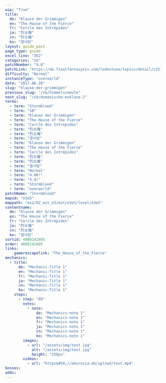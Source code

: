 ```yaml
---
wip: "True"
title:
  de: "Klause der Grimmigen"
  en: "The House of the Fierce"
  fr: "Cercle des Intrépides"
  ja: "烈士庵"
  cn: "烈士庵"
  ko: "열사암"
layout: guide_post
page_type: guide
excel_line: "362"
categories: "sb"
patchNumber: "4.0"
patchLink: "https://de.finalfantasyxiv.com/lodestone/topics/detail/c2519c232d02fc2394c3830faa364611cd4e610c"
difficulty: "Normal"
instanceType: "overworld"
date: "2017.06.20"
slug: "klause-der-grimmigen"
previous_slug: "/sb/himmelssaeule"
next_slug: "/sb/domanische-enklave-2"
terms:
  - term: "Stormblood"
  - term: "SB"
  - term: "Klause der Grimmigen"
  - term: "The House of the Fierce"
  - term: "Cercle des Intrépides"
  - term: "烈士庵"
  - term: "烈士庵"
  - term: "열사암"
  - term: "Klause der Grimmigen"
  - term: "The House of the Fierce"
  - term: "Cercle des Intrépides"
  - term: "烈士庵"
  - term: "烈士庵"
  - term: "열사암"
  - term: "Normal"
  - term: "4.00!"
  - term: "4.0!"
  - term: "Stormblood"
  - term: "overworld"
patchName: "Stormblood"
mapid: "e3e5"
mappath: "ex2/02_est_e3/evt/e3e5/level/e3e5"
contentname:
  de: "Klause der Grimmigen"
  en: "The House of the Fierce"
  fr: "Cercle des Intrépides"
  ja: "烈士庵"
  cn: "烈士庵"
  ko: "열사암"
sortid: 4000142805
order: 4000142805
links:
    gamerescapelink: "The_House_of_the_Fierce"
mechanics:
  - title:
      de: "Mechanic-Title 1"
      en: "Mechanic-Title 1"
      fr: "Mechanic-Title 1"
      ja: "Mechanic-Title 1"
      cn: "Mechanic-Title 1"
      ko: "Mechanic-Title 1"
    steps:
      - step: "09"
        notes:
          - note:
              de: "Mechanics-note 1"
              en: "Mechanics-note 1"
              fr: "Mechanics-note 1"
              ja: "Mechanics-note 1"
              cn: "Mechanics-note 1"
              ko: "Mechanics-note 1"
        images:
          - url: "/assets/img/test.jpg"
            alt: "/assets/img/test.jpg"
            height: "250px"
        videos:
          - url: "https&#58;//akurosia.de/upload/test.mp4"
bosses:
adds:
---
```

